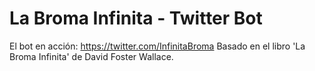 # La Broma Infinita - Twitter Bot

El bot en acción: https://twitter.com/InfinitaBroma
Basado en el libro 'La Broma Infinita' de David Foster Wallace.
